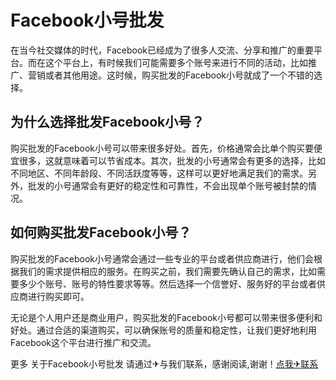 # Facebook小号批发

在当今社交媒体的时代，Facebook已经成为了很多人交流、分享和推广的重要平台。而在这个平台上，有时候我们可能需要多个账号来进行不同的活动，比如推广、营销或者其他用途。这时候，购买批发的Facebook小号就成了一个不错的选择。

## 为什么选择批发Facebook小号？

购买批发的Facebook小号可以带来很多好处。首先，价格通常会比单个购买要便宜很多，这就意味着可以节省成本。其次，批发的小号通常会有更多的选择，比如不同地区、不同年龄段、不同活跃度等等，这样可以更好地满足我们的需求。另外，批发的小号通常会有更好的稳定性和可靠性，不会出现单个账号被封禁的情况。

## 如何购买批发Facebook小号？

购买批发的Facebook小号通常会通过一些专业的平台或者供应商进行，他们会根据我们的需求提供相应的服务。在购买之前，我们需要先确认自己的需求，比如需要多少个账号、账号的特性要求等等。然后选择一个信誉好、服务好的平台或者供应商进行购买即可。

无论是个人用户还是商业用户，购买批发的Facebook小号都可以带来很多便利和好处。通过合适的渠道购买，可以确保账号的质量和稳定性，让我们更好地利用Facebook这个平台进行推广和交流。

更多 关于Facebook小号批发 请通过✈与我们联系，感谢阅读,谢谢！[点我✈联系](https://ww.k02.cc)